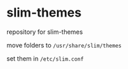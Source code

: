 # slim-themes

repository for slim-themes

move folders to `/usr/share/slim/themes`

set them in `/etc/slim.conf`

